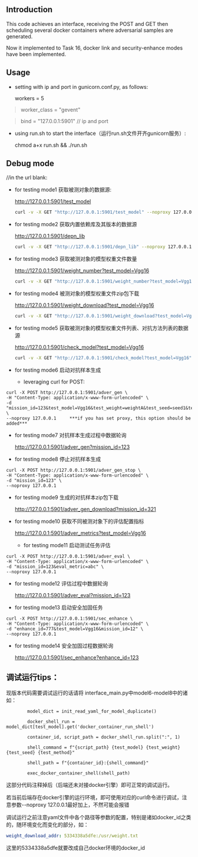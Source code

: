 ## Introduction

This code achieves an interface, receiving the POST and GET then scheduling several docker containers where adversarial samples are generated.

Now it implemented to Task 16, docker link and security-enhance modes have been implemented.




## Usage

  * setting with ip and port in gunicorn.conf.py, as follows:

    workers = 5

> worker_class = "gevent"


> bind = "127.0.0.1:5901"  // ip and  port

* using run.sh to start the interface（运行run.sh文件开齐gunicorn服务）:

  chmod a+x run.sh && ./run.sh

## Debug mode

  //in the url blank:

  * for testing mode1 获取被测对象的数据源:

    http://127.0.0.1:5901/test_model

    ```bash
    curl -v -X GET "http://127.0.0.1:5901/test_model" --noproxy 127.0.0.1
    ```

  * for testing mode2 获取内置依赖库及其版本的数据源

    http://127.0.0.1:5901/depn_lib

    ```bash
    curl -v -X GET "http://127.0.0.1:5901/depn_lib" --noproxy 127.0.0.1
    ```

  * for testing mode3 获取被测对象的模型权重文件数量

    http://127.0.0.1:5901/weight_number?test_model=Vgg16

    ```bash
    curl -v -X GET "http://127.0.0.1:5901/weight_number?test_model=Vgg16" --noproxy 127.0.0.1
    ```

  * for testing mode4 被测对象的模型权重文件zip包下载

    http://127.0.0.1:5901/weight_download?test_model=Vgg16

    ```bash
    curl -v -X GET "http://127.0.0.1:5901/weight_download?test_model=Vgg16" -o "Vgg16_weights.zip" --noproxy 127.0.0.1
    ```

  * for testing mode5 获取被测对象的模型权重文件列表、对抗方法列表的数据源

    http://127.0.0.1:5901/check_model?test_model=Vgg16

    ```bash
    curl -v -X GET "http://127.0.0.1:5901/check_model?test_model=Vgg16" --noproxy 127.0.0.1
    ```


  * for testing mode6 启动对抗样本生成

    * leveraging curl for POST:

```shell
curl -X POST http://127.0.0.1:5901/adver_gen \
-H "Content-Type: application/x-www-form-urlencoded" \
-d "mission_id=123&test_model=Vgg16&test_weight=weightA&test_seed=seed1&test_method=FGSM&timeout=3600"  \
--noproxy 127.0.0.1     ***if you has set proxy, this option should be added***
```

  * for testing mode7 对抗样本生成过程中数据轮询

    http://127.0.0.1:5901/adver_gen?mission_id=123

  * for testing mode8 停止对抗样本生成

```shell
curl -X POST http://127.0.0.1:5901/adver_gen_stop \
-H "Content-Type: application/x-www-form-urlencoded" \
-d "mission_id=123" \
--noproxy 127.0.0.1    
```

* for testing mode9 生成的对抗样本zip包下载

  http://127.0.0.1:5901/adver_gen_download?mission_id=321

* for testing mode10 获取不同被测对象下的评估配置指标

  http://127.0.0.1:5901/adver_metrics?test_model=Vgg16

  * for testing mode11 启动测试任务评估

```shell
curl -X POST http://127.0.0.1:5901/adver_eval \
-H "Content-Type: application/x-www-form-urlencoded" \
-d "mission_id=123&eval_metric=abc" \
--noproxy 127.0.0.1    
```

  * for testing mode12 评估过程中数据轮询

    http://127.0.0.1:5901/adver_eval?mission_id=123

  * for testing mode13 启动安全加固任务

```shell
curl -X POST http://127.0.0.1:5901/sec_enhance \
-H "Content-Type: application/x-www-form-urlencoded" \
-d "enhance_id=777&test_model=Vgg16&mission_id=12" \
--noproxy 127.0.0.1    
```

  * for testing mode14 安全加固过程数据轮询

    http://127.0.0.1:5901/sec_enhance?enhance_id=123

## 调试运行tips：

现版本代码需要调试运行的话请将 interface_main.py中model6-model8中的诸如：

```
        model_dict = init_read_yaml_for_model_duplicate()

        docker_shell_run = model_dict[test_model].get('docker_container_run_shell')

        container_id, script_path = docker_shell_run.split(":", 1)

        shell_command = f"{script_path} {test_model} {test_weight} {test_seed} {test_method}"

        shell_path = f"{container_id}:{shell_command}"

        exec_docker_container_shell(shell_path)
```

这部分代码注释掉后（后端还未对接docker引擎）即可正常的调试运行。

若当前后端存在docker引擎的运行环境，即可使用对应的curl命令进行调试，注意参数--noproxy 127.0.0.1最好加上，不然可能会报错

调试运行之前注意yaml文件中各个路径等参数的配置，特别是诸如docker_id之类的，随环境变化而变化的部分，如：

```yaml
weight_download_addr: 5334338a5dfe:/usr/weight.txt
```

这里的5334338a5dfe就要改成自己docker环境的docker_id